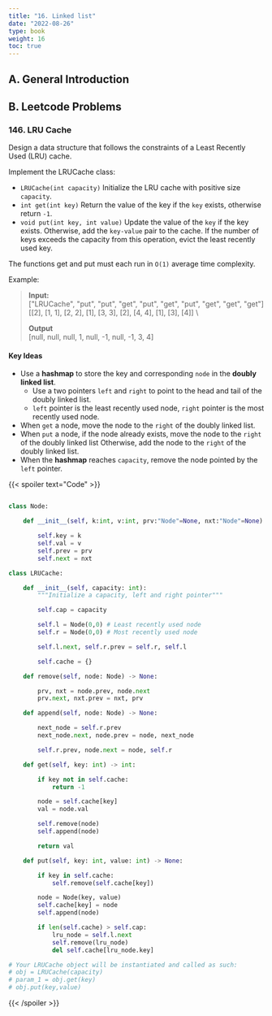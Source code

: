 ```yaml
---
title: "16. Linked list"
date: "2022-08-26"
type: book
weight: 16
toc: true
---
```


## A. General Introduction

## B. Leetcode Problems

### 146. LRU Cache

Design a data structure that follows the constraints of a Least Recently Used (LRU) cache.

Implement the LRUCache class:

- `LRUCache(int capacity)` Initialize the LRU cache with positive size `capacity`.
- `int get(int key)` Return the value of the key if the `key` exists, otherwise return `-1`.
- `void put(int key, int value)` Update the value of the `key` if the key exists. Otherwise, add the `key-value` pair to the cache. If the number of keys exceeds the capacity from this operation, evict the least recently used key.

The functions get and put must each run in `O(1)` average time complexity.

Example:

> **Input:** \
> ["LRUCache", "put", "put", "get", "put", "get", "put", "get", "get", "get"] \
> [[2], [1, 1], [2, 2], [1], [3, 3], [2], [4, 4], [1], [3], [4]] \
>
> **Output** \
> [null, null, null, 1, null, -1, null, -1, 3, 4]

#### Key Ideas

- Use a **hashmap** to store the key and corresponding `node` in the **doubly linked list**.
  - Use a two pointers `left` and `right` to point to the head and tail of the doubly linked list.
  - `left` pointer is the least recently used node, `right` pointer is the most recently used node.
- When `get` a node, move the node to the `right` of the doubly linked list.
- When `put` a node, if the node already exists, move the node to the `right` of the doubly linked list Otherwise, add the node to the `right` of the doubly linked list.
- When the **hashmap** reaches `capacity`, remove the node pointed by the `left` pointer.

{{< spoiler text="Code" >}}

```python

class Node:

    def __init__(self, k:int, v:int, prv:"Node"=None, nxt:"Node"=None):

        self.key = k
        self.val = v
        self.prev = prv
        self.next = nxt

class LRUCache:

    def __init__(self, capacity: int):
        """Initialize a capacity, left and right pointer"""

        self.cap = capacity

        self.l = Node(0,0) # Least recently used node
        self.r = Node(0,0) # Most recently used node

        self.l.next, self.r.prev = self.r, self.l

        self.cache = {}

    def remove(self, node: Node) -> None:

        prv, nxt = node.prev, node.next
        prv.next, nxt.prev = nxt, prv

    def append(self, node: Node) -> None:

        next_node = self.r.prev
        next_node.next, node.prev = node, next_node

        self.r.prev, node.next = node, self.r

    def get(self, key: int) -> int:

        if key not in self.cache:
            return -1

        node = self.cache[key]
        val = node.val

        self.remove(node)
        self.append(node)

        return val

    def put(self, key: int, value: int) -> None:

        if key in self.cache:
            self.remove(self.cache[key])

        node = Node(key, value)
        self.cache[key] = node
        self.append(node)

        if len(self.cache) > self.cap:
            lru_node = self.l.next
            self.remove(lru_node)
            del self.cache[lru_node.key]

# Your LRUCache object will be instantiated and called as such:
# obj = LRUCache(capacity)
# param_1 = obj.get(key)
# obj.put(key,value)

```

{{< /spoiler >}}
